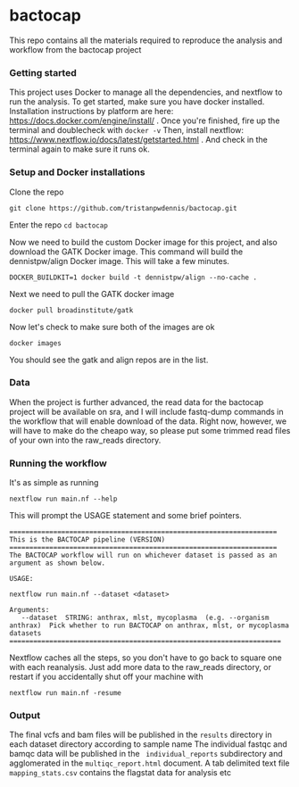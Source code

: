 # bactocap
This repo contains all the materials required to reproduce the analysis and workflow from the bactocap project

### Getting started

This project uses Docker to manage all the dependencies, and nextflow to run the analysis. To get started, make sure you have docker installed. Installation instructions by platform are here:
https://docs.docker.com/engine/install/ . Once you're finished, fire up the terminal and doublecheck with ```docker -v```
Then, install nextflow: https://www.nextflow.io/docs/latest/getstarted.html . And check in the terminal again to make sure it runs ok.

### Setup and Docker installations

Clone the repo
```
git clone https://github.com/tristanpwdennis/bactocap.git
```
Enter the repo
```cd bactocap```

Now we need to build the custom Docker image for this project, and also download the GATK Docker image.
This command will build the dennistpw/align Docker image. This will take a few minutes.
```
DOCKER_BUILDKIT=1 docker build -t dennistpw/align --no-cache . 
```
Next we need to pull the GATK docker image
```
docker pull broadinstitute/gatk
```
Now let's check to make sure both of the images are ok
```
docker images
```
You should see the gatk and align repos are in the list.

### Data
When the project is further advanced, the read data for the bactocap project will be available on sra, and I will include fastq-dump commands in the workflow that will enable download of the data. Right now, however, we will have to make do the cheapo way, so please put some trimmed read files of your own into the raw_reads directory.

### Running the workflow
It's as simple as running 
```
nextflow run main.nf --help
```
This will prompt the USAGE statement and some brief pointers.
```
===================================================================
This is the BACTOCAP pipeline (VERSION)                        
===================================================================
The BACTOCAP workflow will run on whichever dataset is passed as an argument as shown below. 

USAGE: 

nextflow run main.nf --dataset <dataset>

Arguments:
   --dataset  STRING: anthrax, mlst, mycoplasma  (e.g. --organism anthrax)  Pick whether to run BACTOCAP on anthrax, mlst, or mycoplasma datasets
====================================================================
```
Nextflow caches all the steps, so you don't have to go back to square one with each reanalysis. Just add more data to the raw_reads directory, or restart if you accidentally shut off your machine with
```
nextflow run main.nf -resume
```
### Output

The final vcfs and bam files will be published in the ```results``` directory in each dataset directory according to sample name
The individual fastqc and bamqc data will be published in the ``` individual_reports``` subdirectory and agglomerated in the ```multiqc_report.html``` document.
A tab delimited text file ```mapping_stats.csv``` contains the flagstat data for analysis etc







